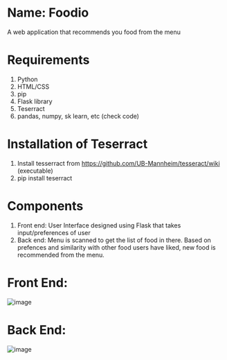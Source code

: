 # Name: Foodio
A web application that recommends you food from the menu

# Requirements
1. Python
2. HTML/CSS
3. pip
4. Flask library
5. Teserract
6. pandas, numpy, sk learn, etc (check code)

# Installation of Teserract
1. Install tesserract from https://github.com/UB-Mannheim/tesseract/wiki  (executable)
2. pip install teserract

# Components
1. Front end: User Interface designed using Flask that takes input/preferences of user
2. Back end: Menu is scanned to get the list of food in there. Based on prefences and similarity with other food users have liked, new food is recommended from the menu.


# Front End:
![image](https://user-images.githubusercontent.com/35186843/115147907-2cc3cf00-a02b-11eb-9ad3-fa0094bd1933.png)

# Back End:
![image](https://user-images.githubusercontent.com/35186843/115147933-4402bc80-a02b-11eb-8d4c-79ff5f92e231.png)
